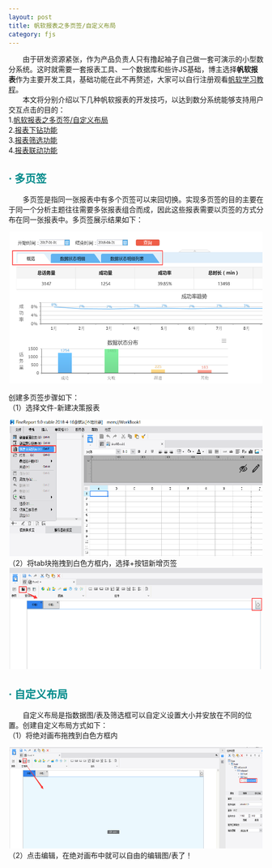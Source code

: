 ```yaml
---
layout: post
title: 帆软报表之多页签/自定义布局 
category: fjs
---
```

&emsp;&emsp;由于研发资源紧张，作为产品负责人只有撸起袖子自己做一套可演示的小型数分系统。这时就需要一套报表工具、一个数据库和些许JS基础，博主选择**帆软报表**作为主要开发工具，基础功能在此不再赘述，大家可以自行注册观看[帆软学习教程](http://home.fanruan.com/act/finereport.php)。                  
&emsp;&emsp;本文将分别介绍以下几种帆软报表的开发技巧，以达到数分系统能够支持用户交互点击的目的：         
1.[帆软报表之多页签/自定义布局](https://carrylaw.github.io/fjs/2018/06/22/js08/)           
2.[报表下钻功能]()             
3.[报表筛选功能]()              
4.[报表联动功能]()              

## **<span style="color:#008B8B;">· 多页签</span>**  
&emsp;&emsp;多页签是指同一张报表中有多个页签可以来回切换。实现多页签的目的主要在于同一个分析主题往往需要多张报表组合而成，因此这些报表需要以页签的方式分布在同一张报表中。多页签展示结果如下：

<div align="center">
<img width="500" height="300" src="https://raw.githubusercontent.com/carrylaw/IMG/master/img_js/js23.png" /> 
</div> 

创建多页签步骤如下：   
（1）选择文件-新建决策报表
<div align="center">
<img width="500" height="270" src="https://raw.githubusercontent.com/carrylaw/IMG/master/img_js/js24.png" /> 
</div>
（2）将tab块拖拽到白色方框内，选择+按钮新增页签
<div align="center">
<img width="500" height="200" src="https://raw.githubusercontent.com/carrylaw/IMG/master/img_js/js25.png" /> 
</div>

## **<span style="color:#008B8B;">· 自定义布局</span>**
&emsp;&emsp;自定义布局是指数据图/表及筛选框可以自定义设置大小并安放在不同的位置。创建自定义布局方式如下：   
（1）将绝对画布拖拽到白色方框内
<div align="center">
<img width="500" height="200" src="https://raw.githubusercontent.com/carrylaw/IMG/master/img_js/js26.png" /> 
</div>
（2）点击编辑，在绝对画布中就可以自由的编辑图/表了！